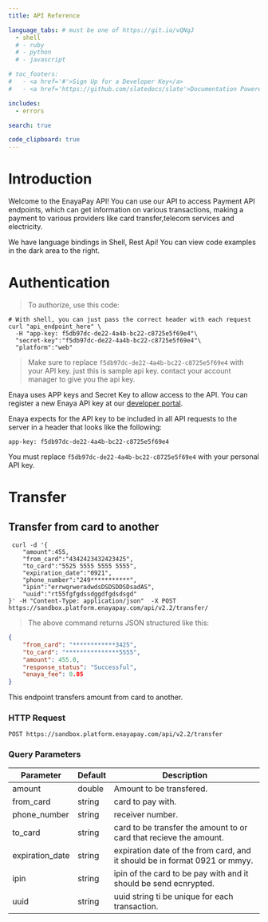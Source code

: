 ```yaml
---
title: API Reference

language_tabs: # must be one of https://git.io/vQNgJ
  - shell
  # - ruby
  # - python
  # - javascript

# toc_footers:
#   - <a href='#'>Sign Up for a Developer Key</a>
#   - <a href='https://github.com/slatedocs/slate'>Documentation Powered by Slate</a>

includes:
  - errors

search: true

code_clipboard: true
---
```


# Introduction

Welcome to the EnayaPay API! You can use our API to access Payment API endpoints, which can get information on various transactions, making a payment to various providers like card transfer,telecom services and electricity.

We have language bindings in Shell, Rest Api! You can view code examples in the dark area to the right.


# Authentication

> To authorize, use this code:

<!-- ```ruby
require 'Enaya'

api = Enaya::APIClient.authorize!('meowmeowmeow')
```

```python
import Enaya

api = Enaya.authorize('f5db97dc-de22-4a4b-bc22-c8725e5f69e4')
``` -->

```shell
# With shell, you can just pass the correct header with each request
curl "api_endpoint_here" \
  -H "app-key: f5db97dc-de22-4a4b-bc22-c8725e5f69e4"\
  "secret-key":"f5db97dc-de22-4a4b-bc22-c8725e5f69e4"\
  "platform":"web" 
```
<!-- 
```javascript
const Enaya = require('Enaya');

let api = Enaya.authorize('f5db97dc-de22-4a4b-bc22-c8725e5f69e4');
``` -->

> Make sure to replace `f5db97dc-de22-4a4b-bc22-c8725e5f69e4` with your API key. just this is sample api key. contact your account manager to give you the api key.

Enaya uses APP keys and Secret Key to allow access to the API. You can register a new Enaya API key at our [developer portal](http://enayapay.com/).

Enaya expects for the API key to be included in all API requests to the server in a header that looks like the following:

`app-key: f5db97dc-de22-4a4b-bc22-c8725e5f69e4`

<aside class="notice">
You must replace <code>f5db97dc-de22-4a4b-bc22-c8725e5f69e4</code> with your personal API key.
</aside>

# Transfer

## Transfer from card to another

<!-- 
```ruby
require 'Enaya'

api = Enaya::APIClient.authorize!('meowmeowmeow')
api.kittens.get
```

```python
import Enaya

api = Enaya.authorize('meowmeowmeow')
api.kittens.get()
``` -->

```shell
 curl -d '{
	"amount":455,
	"from_card":"4342423432423425",
	"to_card":"5525 5555 5555 5555",
	"expiration_date":"0921",
	"phone_number":"249***********",
	"ipin":"errwqrweradwdsDSDSDDSDsadAS",
	"uuid":"rt55fgfgdssdggdfgdsdsgd"
}' -H "Content-Type: application/json"  -X POST https://sandbox.platform.enayapay.com/api/v2.2/transfer/ 
```

<!-- ```javascript
const Enaya = require('Enaya');

let api = Enaya.authorize('meowmeowmeow');
let kittens = api.kittens.get();
``` -->

> The above command returns JSON structured like this:

```json
{
	"from_card": "************3425",
	"to_card": "***************5555",
	"amount": 455.0,
	"response_status": "Successful",
	"enaya_fee": 0.05
} 
```

This endpoint transfers amount from card to another.

### HTTP Request

`POST https://sandbox.platform.enayapay.com/api/v2.2/transfer`

### Query Parameters

Parameter | Default | Description
--------- | ------- | -----------
amount | double | Amount to be transfered.
from_card | string | card to pay with.
phone_number | string | receiver number.
to_card | string | card to be transfer the amount to or card that recieve the amount.
expiration_date | string | expiration date of the from card, and it should be in format 0921 or mmyy.
ipin | string | ipin of the card to be pay with and it should be send ecnrypted.
uuid | string | uuid string ti be unique for each transaction.

<!-- <aside class="success">
Remember — a happy kitten is an authenticated kitten!
</aside> -->
<!-- 
## Get a Specific Kitten

```ruby
require 'Enaya'

api = Enaya::APIClient.authorize!('meowmeowmeow')
api.kittens.get(2)
```

```python
import Enaya

api = Enaya.authorize('meowmeowmeow')
api.kittens.get(2)
```

```shell
curl "http://example.com/api/kittens/2" \
  -H "Authorization: meowmeowmeow"
```

```javascript
const Enaya = require('Enaya');

let api = Enaya.authorize('meowmeowmeow');
let max = api.kittens.get(2);
```

> The above command returns JSON structured like this:

```json
{
  "id": 2,
  "name": "Max",
  "breed": "unknown",
  "fluffiness": 5,
  "cuteness": 10
}
```

This endpoint retrieves a specific kitten.

<aside class="warning">Inside HTML code blocks like this one, you can't use Markdown, so use <code>&lt;code&gt;</code> blocks to denote code.</aside>

### HTTP Request

`GET http://example.com/kittens/<ID>`

### URL Parameters

Parameter | Description
--------- | -----------
ID | The ID of the kitten to retrieve

## Delete a Specific Kitten

```ruby
require 'Enaya'

api = Enaya::APIClient.authorize!('meowmeowmeow')
api.kittens.delete(2)
```

```python
import Enaya

api = Enaya.authorize('meowmeowmeow')
api.kittens.delete(2)
```

```shell
curl "http://example.com/api/kittens/2" \
  -X DELETE \
  -H "Authorization: meowmeowmeow"
```

```javascript
const Enaya = require('Enaya');

let api = Enaya.authorize('meowmeowmeow');
let max = api.kittens.delete(2);
```

> The above command returns JSON structured like this:

```json
{
  "id": 2,
  "deleted" : ":("
}
```

This endpoint deletes a specific kitten.

### HTTP Request

`DELETE http://example.com/kittens/<ID>`

### URL Parameters

Parameter | Description
--------- | -----------
ID | The ID of the kitten to delete




---------------- -->

